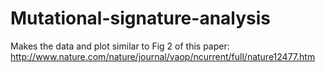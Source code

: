 Mutational-signature-analysis
=============================

Makes the data and plot similar to Fig 2 of this paper: http://www.nature.com/nature/journal/vaop/ncurrent/full/nature12477.htm
